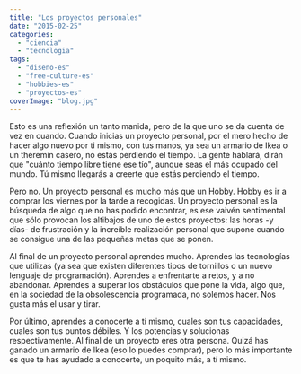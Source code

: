 ```yaml
---
title: "Los proyectos personales"
date: "2015-02-25"
categories: 
  - "ciencia"
  - "tecnologia"
tags: 
  - "diseno-es"
  - "free-culture-es"
  - "hobbies-es"
  - "proyectos-es"
coverImage: "blog.jpg"
---
```


Esto es una reflexión un tanto manida, pero de la que uno se da cuenta de vez en cuando. Cuando inicias un proyecto personal, por el mero hecho de hacer algo nuevo por ti mismo, con tus manos, ya sea un armario de Ikea o un theremin casero, no estás perdiendo el tiempo. La gente hablará, dirán que "cuánto tiempo libre tiene ese tío", aunque seas el más ocupado del mundo. Tú mismo llegarás a creerte que estás perdiendo el tiempo.

Pero no. Un proyecto personal es mucho más que un Hobby. Hobby es ir a comprar los viernes por la tarde a recogidas. Un proyecto personal es la búsqueda de algo que no has podido encontrar, es ese vaivén sentimental que sólo provocan los altibajos de uno de estos proyectos: las horas -y días- de frustración y la increíble realización personal que supone cuando se consigue una de las pequeñas metas que se ponen.

Al final de un proyecto personal aprendes mucho. Aprendes las tecnologías que utilizas (ya sea que existen diferentes tipos de tornillos o un nuevo lenguaje de programación). Aprendes a enfrentarte a retos, y a no abandonar. Aprendes a superar los obstáculos que pone la vida, algo que, en la sociedad de la obsolescencia programada, no solemos hacer. Nos gusta más el usar y tirar.

Por último, aprendes a conocerte a tí mismo, cuales son tus capacidades, cuales son tus puntos débiles. Y los potencias y solucionas respectivamente. Al final de un proyecto eres otra persona. Quizá has ganado un armario de Ikea (eso lo puedes comprar), pero lo más importante es que te has ayudado a conocerte, un poquito más, a tí mismo.
